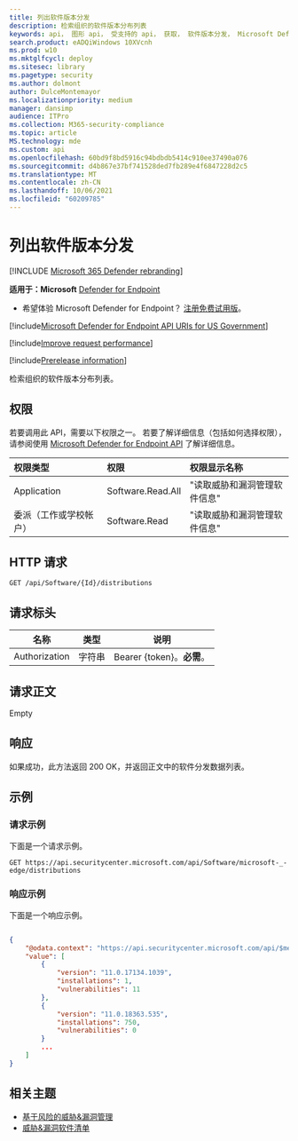 ```yaml
---
title: 列出软件版本分发
description: 检索组织的软件版本分布列表
keywords: api， 图形 api， 受支持的 api， 获取， 软件版本分发， Microsoft Defender for Endpoint tvm api
search.product: eADQiWindows 10XVcnh
ms.prod: w10
ms.mktglfcycl: deploy
ms.sitesec: library
ms.pagetype: security
ms.author: dolmont
author: DulceMontemayor
ms.localizationpriority: medium
manager: dansimp
audience: ITPro
ms.collection: M365-security-compliance
ms.topic: article
MS.technology: mde
ms.custom: api
ms.openlocfilehash: 60bd9f8bd5916c94bdbdb5414c910ee37490a076
ms.sourcegitcommit: d4b867e37bf741528ded7fb289e4f6847228d2c5
ms.translationtype: MT
ms.contentlocale: zh-CN
ms.lasthandoff: 10/06/2021
ms.locfileid: "60209785"
---
```

# <a name="list-software-version-distribution"></a>列出软件版本分发

[!INCLUDE [Microsoft 365 Defender rebranding](../../includes/microsoft-defender.md)]

**适用于：Microsoft** [Defender for Endpoint](https://go.microsoft.com/fwlink/?linkid=2154037)

- 希望体验 Microsoft Defender for Endpoint？ [注册免费试用版](https://signup.microsoft.com/create-account/signup?products=7f379fee-c4f9-4278-b0a1-e4c8c2fcdf7e&ru=https://aka.ms/MDEp2OpenTrial?ocid=docs-wdatp-exposedapis-abovefoldlink)。

[!include[Microsoft Defender for Endpoint API URIs for US Government](../../includes/microsoft-defender-api-usgov.md)]

[!include[Improve request performance](../../includes/improve-request-performance.md)]

[!include[Prerelease information](../../includes/prerelease.md)]

检索组织的软件版本分布列表。

## <a name="permissions"></a>权限

若要调用此 API，需要以下权限之一。 若要了解详细信息（包括如何选择权限），请参阅使用 [Microsoft Defender for Endpoint API](apis-intro.md) 了解详细信息。

权限类型|权限|权限显示名称
:---|:---|:---
Application|Software.Read.All|"读取威胁和漏洞管理软件信息"
委派（工作或学校帐户）|Software.Read|"读取威胁和漏洞管理软件信息"

## <a name="http-request"></a>HTTP 请求

```http
GET /api/Software/{Id}/distributions
```

## <a name="request-headers"></a>请求标头

|名称|类型|说明
|---|---|---|
|Authorization|字符串|Bearer {token}。**必需**。

## <a name="request-body"></a>请求正文

Empty

## <a name="response"></a>响应

如果成功，此方法返回 200 OK，并返回正文中的软件分发数据列表。

## <a name="example"></a>示例

### <a name="request-example"></a>请求示例

下面是一个请求示例。

```http
GET https://api.securitycenter.microsoft.com/api/Software/microsoft-_-edge/distributions
```

### <a name="response-example"></a>响应示例

下面是一个响应示例。

```json

{
    "@odata.context": "https://api.securitycenter.microsoft.com/api/$metadata#Distributions",
    "value": [
        {
            "version": "11.0.17134.1039",
            "installations": 1,
            "vulnerabilities": 11
        },
        {
            "version": "11.0.18363.535",
            "installations": 750,
            "vulnerabilities": 0
        }
        ...
    ]
}
```

## <a name="related-topics"></a>相关主题

- [基于风险的威胁&漏洞管理](/microsoft-365/security/defender-endpoint/next-gen-threat-and-vuln-mgt)
- [威胁&漏洞软件清单](/microsoft-365/security/defender-endpoint/tvm-software-inventory)
